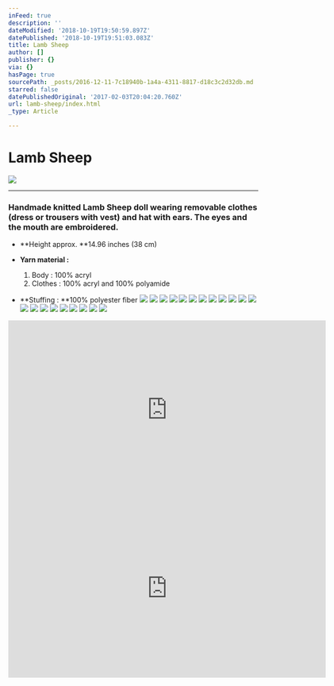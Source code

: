 ```yaml
---
inFeed: true
description: ''
dateModified: '2018-10-19T19:50:59.897Z'
datePublished: '2018-10-19T19:51:03.083Z'
title: Lamb Sheep
author: []
publisher: {}
via: {}
hasPage: true
sourcePath: _posts/2016-12-11-7c18940b-1a4a-4311-8817-d18c3c2d32db.md
starred: false
datePublishedOriginal: '2017-02-03T20:04:20.760Z'
url: lamb-sheep/index.html
_type: Article

---
```

# Lamb Sheep
![](https://the-grid-user-content.s3-us-west-2.amazonaws.com/344707d0-8711-47ed-8d72-61721aa3fec5.jpg)

---

### Handmade knitted **Lamb Sheep** doll wearing removable clothes (dress or trousers with vest) and hat with ears. The eyes and the mouth are embroidered.

* **Height approx. **14.96 inches (38 cm)
* **Yarn material :**
  1. Body : 100% acryl
  2. Clothes : 100% acryl and 100% polyamide

* **Stuffing : **100% polyester fiber
![](https://the-grid-user-content.s3-us-west-2.amazonaws.com/268547d8-df3b-446e-b2d4-020f81acc739.jpg)
![](https://the-grid-user-content.s3-us-west-2.amazonaws.com/fd688d0d-2043-4abe-914e-be233803fbb1.jpg)
![](https://the-grid-user-content.s3-us-west-2.amazonaws.com/c0cfd521-19e0-4a46-8d87-5e818085b213.jpg)
![](https://the-grid-user-content.s3-us-west-2.amazonaws.com/b7e18477-57b8-4b8a-9b98-381250d9b066.jpg)
![](https://the-grid-user-content.s3-us-west-2.amazonaws.com/43e058b2-dabe-44ea-a443-4e5822cadbc9.jpg)
![](https://the-grid-user-content.s3-us-west-2.amazonaws.com/e10a7614-b771-49e9-9c34-c3bab6e67673.jpg)
![](https://the-grid-user-content.s3-us-west-2.amazonaws.com/cc6972c6-c270-4173-b33d-e8cc6f63bd7a.jpg)
![](https://the-grid-user-content.s3-us-west-2.amazonaws.com/5e3661e5-b347-40af-aeba-cc7c2f233ff2.jpg)
![](https://the-grid-user-content.s3-us-west-2.amazonaws.com/3f24acf3-2d4f-4678-95ba-5dd747c40355.jpg)
![](https://the-grid-user-content.s3-us-west-2.amazonaws.com/178ae4b8-3f5d-455e-949e-47400fd2293f.jpg)
![](https://the-grid-user-content.s3-us-west-2.amazonaws.com/7c96f294-0f5f-4f4c-a4c6-f503b17433a1.jpg)
![](https://the-grid-user-content.s3-us-west-2.amazonaws.com/fcc8c1c6-a87e-4adc-862a-419c50ed10a2.jpg)
![](https://the-grid-user-content.s3-us-west-2.amazonaws.com/ff665d7b-e21d-44f7-9966-da83b89ebdcb.jpg)
![](https://the-grid-user-content.s3-us-west-2.amazonaws.com/28c17036-72e4-4343-9768-6b29a3cb5936.jpg)
![](https://the-grid-user-content.s3-us-west-2.amazonaws.com/fce05e78-1841-4ec0-88c0-cd5d256fc858.jpg)
![](https://the-grid-user-content.s3-us-west-2.amazonaws.com/5f6423a0-1e9b-4fab-b8d6-eb180041fe2d.jpg)
![](https://the-grid-user-content.s3-us-west-2.amazonaws.com/c17cda02-b577-4c7c-90f1-580784a84f94.jpg)
![](https://the-grid-user-content.s3-us-west-2.amazonaws.com/0a4b4e39-18fa-4d35-94ba-942673d4fbc1.jpg)
![](https://the-grid-user-content.s3-us-west-2.amazonaws.com/908d7c8a-cd1c-41f0-ac89-6d9998dc6cb2.jpg)
![](https://the-grid-user-content.s3-us-west-2.amazonaws.com/f3219386-d1e2-414f-9b91-b7c4431b8446.jpg)
![](https://the-grid-user-content.s3-us-west-2.amazonaws.com/d00681d4-bfd1-430b-9ffc-7d3b789741b3.jpg)

<iframe src="https://cdn.embedly.com/widgets/media.html?src=https%3A%2F%2Fwww.youtube.com%2Fembed%2FGF6srBYEaCo%3Ffeature%3Doembed&amp;url=http%3A%2F%2Fwww.youtube.com%2Fwatch%3Fv%3DGF6srBYEaCo&amp;image=https%3A%2F%2Fi.ytimg.com%2Fvi%2FGF6srBYEaCo%2Fhqdefault.jpg&amp;key=a715cf41cc93453ca338d350cd26f87b&amp;type=text%2Fhtml&amp;schema=youtube" width="640" height="360" scrolling="no" frameborder="0" allowfullscreen="" style=""></iframe>

<iframe src="https://cdn.embedly.com/widgets/media.html?src=https%3A%2F%2Fwww.youtube.com%2Fembed%2F5uyvxIWExFA%3Ffeature%3Doembed&amp;url=http%3A%2F%2Fwww.youtube.com%2Fwatch%3Fv%3D5uyvxIWExFA&amp;image=https%3A%2F%2Fi.ytimg.com%2Fvi%2F5uyvxIWExFA%2Fhqdefault.jpg&amp;key=a715cf41cc93453ca338d350cd26f87b&amp;type=text%2Fhtml&amp;schema=youtube" width="640" height="360" scrolling="no" frameborder="0" allowfullscreen="" style=""></iframe>